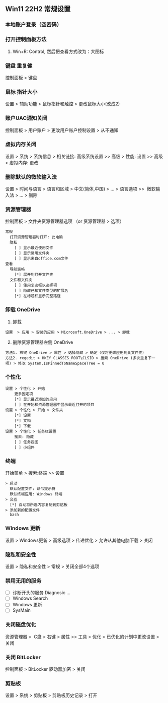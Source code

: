 ## Win11 22H2 常规设置

### 本地账户登录（空密码）

### 打开控制面板方法
1. Win+R: Control, 然后把查看方式改为：大图标

### 键盘 重复健
控制面板 > 键盘

### 鼠标 指针大小
设置 > 辅助功能 > 鼠标指针和触控 > 更改鼠标大小(改成2)

### 账户UAC通知关闭
控制面板 > 用户账户 > 更改用户账户控制设置 > 从不通知

### 虚拟内存关闭
设置 > 系统 > 系统信息 > 相关链接: 高级系统设置 >> 高级 > 性能: 设置 >> 高级 > 虚拟内存: 更改

### 删除默认的微软输入法
设置 > 时间与语言 > 语言和区域 > 中文(简体,中国) > ... > 语言选项 >>  微软输入法 > ... > 删除

### 资源管理器
控制面板 > 文件夹资源管理器选项 （or 资源管理器 > 选项）
```
常规
  打开资源管理器时打开: 此电脑
  隐私
    [ ] 显示最近使用文件  
    [ ] 显示常用文件夹
    [ ] 显示来自office.com文件
查看
  导航窗格
    [*] 展开到打开文件夹
  文件和文件夹
    [ ] 使用复选框以选择项
    [ ] 隐藏已知文件类型的扩展名
    [*] 在标题栏显示完整路径
```

### 卸载 OneDrive
1. 卸载
```
设置  > 应用 > 安装的应用 > Microsoft.OneDrive > ... > 卸载
```

2. 删除资源管理器左侧 OneDrive
```
方法1. 右键 OneDrive > 属性 > 选择隐藏 > 确定（仅将更改应用到此文件夹）
方法2. regedit > HKEY_CLASSES_ROOT\CLSID > 搜索 OneDrive (多次重复下一项) > 修改 System.IsPinnedToNameSpaceTree = 0
```

### 个性化
```
设置 > 个性化 > 开始
    更多固定项
    [*] 显示最近添加的应用
    [ ] 在开始和资源管理器中显示最近打开的项目
设置 > 个性化 > 开始 > 文件夹
    [*] 设置
    [*] 文档
    [*] 下载
设置 > 个性化 > 任务栏设置
    搜索: 隐藏
    [ ] 任务视图
    [ ] 小组件 
```

### 终端
开始菜单 > 搜索:终端 >> 设置 
```
> 启动  
  默认配置文件: 命令提示符
  默认终端应用: Windows 终端
> 交互
  [*] 自动将所选内容复制到剪贴板
> 添加新的配置文件
  bash
```

### Windows 更新
设置 > Windows更新 > 高级选项 > 传递优化 >  允许从其他电脑下载 > 关闭

### 隐私和安全性
设置 > 隐私和安全性 > 常规 > 关闭全部4个选项

### 禁用无用的服务

- [ ] 诊断开头的服务 Diagnosic ...
- [ ] Windows Search
- [ ] Windows 更新
- [ ] SysMain

### 关闭磁盘优化
资源管理器 >  C盘 > 右键 > 属性 >> 工具 > 优化 > 已优化的计划中更改设置 > 关闭

###  关闭 BitLocker
控制面板 > BitLocker 驱动器加密 > 关闭

### 剪贴板
设置 > 系统 > 剪贴板 > 剪贴板历史记录 > 打开


